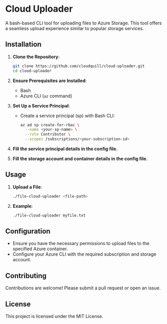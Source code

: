 # Cloud Uploader

A bash-based CLI tool for uploading files to Azure Storage. This tool offers a seamless upload experience similar to popular storage services.

## Installation

1. **Clone the Repository**:
   ```bash
   git clone https://github.com/cloudquill/cloud-uploader.git
   cd cloud-uploader
   ```

2. **Ensure Prerequisites are Installed**:
   - Bash
   - Azure CLI (`az` command)

3. **Set Up a Service Principal**:
   - Create a service principal (sp) with Bash CLI:
     ```bash
     az ad sp create-for-rbac \
       --name <your-sp-name> \
       --role Contributor \
       --scopes /subscriptions/<your-subscription-id>
     ```

4. **Fill the service principal details in the config file.**

5. **Fill the storage account and container details in the config file.**

## Usage

1. **Upload a File**:
   ```bash
   ./file-cloud-uploader <file-path>
   ```

2. **Example**:
   ```bash
   ./file-cloud-uploader myfile.txt
   ```

## Configuration

- Ensure you have the necessary permissions to upload files to the specified Azure container.
- Configure your Azure CLI with the required subscription and storage account.

## Contributing

Contributions are welcome! Please submit a pull request or open an issue.

## License

This project is licensed under the MIT License.